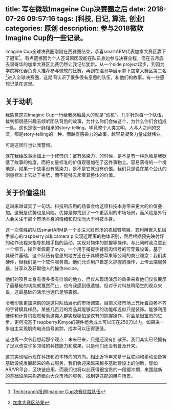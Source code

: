 title: 写在微软Imageine Cup决赛圈之后
date: 2018-07-26 09:57:16
tags: [科技, 日记, 算法, 创业]
categories: 原创
description: 参与2018微软Imagine Cup的一些记录。
---

Imagine Cup全球决赛圈刚刚在西雅图结束，恭喜smartARM代表加拿大赛区赢下了冠军[^1]。有点遗憾因为个人签证原因没能在队员身边参与决赛全程，但在五月底去温哥华的加拿大赛区比赛仍然让我记忆犹新。从一个side project起步，到因为学院孵化器负责人推荐参与微软的比赛，再到在温哥华展示拿下加拿大赛区第二名[^2]进入全球决赛圈，这期间认识了很多很有意思的队伍，和他们的故事。有一些感想记录在这里。

## 关于动机

我感觉这次Imagine Cup一行给我感触最大的就是“动机”。几乎针对每一个队伍，裁判都很感兴趣去倾听团队背后的故事，为什么你们会做这个，为什么你们会组成一队。这也是很一脉相承的story-telling。毕竟整个人类文明，人与人之间的交流，都是story-telling的一种。而越有感染力的故事，越容易凝聚力量成就伟业。

可是这同时也让我警惕。

就在我给故事添加上一个修饰词：富有感染力，的时候，是不是有一种危险是我贬低了故事的维度，而把丈量标准的价值观强加在了这件事物上。容易落得的一个境地是，如果一个故事没有感染力，是不是它就没有价值。我们只是说在某个公认的测量标准上它处于劣势，而不能够去斥责其整体的价值。

## 关于价值溢出

这越来越证实了一句话。科技所应用的场景会给这项科技本身带来更大的价值叠加。这既是优势也是风险。优势是你找到了一个更适用的市场场景，而风险是外行人会关注于那个市场本身的情绪和舆论而大于科技本身。

这一次获胜的队伍smartARM是一个关注义肢市场的机械臂项目。其利用嵌入机械手掌心的raspberry pi和camera pi实现近距离的物体识别，然后根据预先映射好的动作流程来指导机械手指的运动，实现对物体的抓握等操作。与此同时我注意到一个细节，操作者佩戴了myo，一个用于捕捉手臂肌肉信号的可穿戴设备。基于其硬件基础，这个队伍有意思的地方还在于其模仿苹果等公司的商业理念：我们卖硬件，但我们是一个软件服务商。他们允许用户自定义抓握的操作，上传云端服务器，分享以及获取他人的操作recipe。

他们的项目本身有很多很有价值的地方，但仅从现场演示的效果来看他们仅仅展示了最基础的功能就戛然而止，也令我感到很遗憾。但对于对科技稍陌生的观众来说，这最基础的演示也远已足够震撼。

令我印象更加深刻的是这只队伍展示的市场调查。目前义肢市场上充斥着良莠不齐的手臂模具样品，某些几百刀的商品其能够实现的功能却近似只是装饰。能够利用硬件和计算机视觉帮助这类人群实现哪怕是仅有的抓握操作，将会是很宝贵的进步。更何况基于raspberry和myo的硬件组合成本可以压在250刀以内，如果进一步自主实现肌肉电流信号追踪，成本可以压得更低。

这也再一次令我想起那个观点：未来已来，只是还没有扩散开。我们其实已经拥有了足以改变许多领域的科技能力和成果，只是他们还没有普及开来。

这其实也昭示现在科技和资本转向的方向。相比近15年来基于互联网和移动设备等基础设施发展起来的各式服务，我们会迎来越来越多基础建设上的创新，譬如AR/VR平台，区块链应用。而我们也将以此获得很宝贵的一段缓冲期，来围绕新的基础设施来构造面向大众市场的服务，找到更匹配的用户场景。

[^1]: [Techcrunch报道Imagine Cup决赛优胜队伍](https://techcrunch.com/2018/07/25/smartarms-ai-powered-prosthesis-takes-the-prize-at-microsofts-imagine-cup/)
[^2]: [加拿大赛区结果](http://web.cs.toronto.edu/news/current/U_of_T_wins_at_the_Canadian_Finals_of_Imagine_Cup_2018.htm)